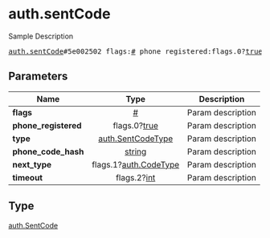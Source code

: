 # auth.sentCode

Sample Description

<pre>
<a href="../constructor/auth.sentCode.md">auth.sentCode</a>#5e002502 flags:<a href="../type/#.md">#</a> phone_registered:flags.0?<a href="../type/true.md">true</a> type:<a href="../type/auth.SentCodeType.md">auth.SentCodeType</a> phone_code_hash:<a href="../type/string.md">string</a> next_type:flags.1?<a href="../type/auth.CodeType.md">auth.CodeType</a> timeout:flags.2?<a href="../type/int.md">int</a> = <a href="../type/auth.SentCode.md">auth.SentCode</a>;</pre>
## Parameters

| Name | Type | Description |
|------|:----:|-------------|
| **flags** | <a href="../type/#.md">#</a> | Param description |
| **phone_registered** | flags.0?<a href="../type/true.md">true</a> | Param description |
| **type** | <a href="../type/auth.SentCodeType.md">auth.SentCodeType</a> | Param description |
| **phone_code_hash** | <a href="../type/string.md">string</a> | Param description |
| **next_type** | flags.1?<a href="../type/auth.CodeType.md">auth.CodeType</a> | Param description |
| **timeout** | flags.2?<a href="../type/int.md">int</a> | Param description |

## Type

<a href="../type/auth.SentCode.md">auth.SentCode</a>
